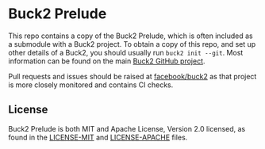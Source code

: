 # Buck2 Prelude

This repo contains a copy of the Buck2 Prelude, which is often included as a
submodule with a Buck2 project. To obtain a copy of this repo, and set up other
details of a Buck2, you should usually run `buck2 init --git`. Most information
can be found on the main
[Buck2 GitHub project](https://github.com/facebook/buck2).

Pull requests and issues should be raised at
[facebook/buck2](https://github.com/facebook/buck2) as that project is more
closely monitored and contains CI checks.

## License

Buck2 Prelude is both MIT and Apache License, Version 2.0 licensed, as found in
the [LICENSE-MIT](LICENSE-MIT) and [LICENSE-APACHE](LICENSE-APACHE) files.

